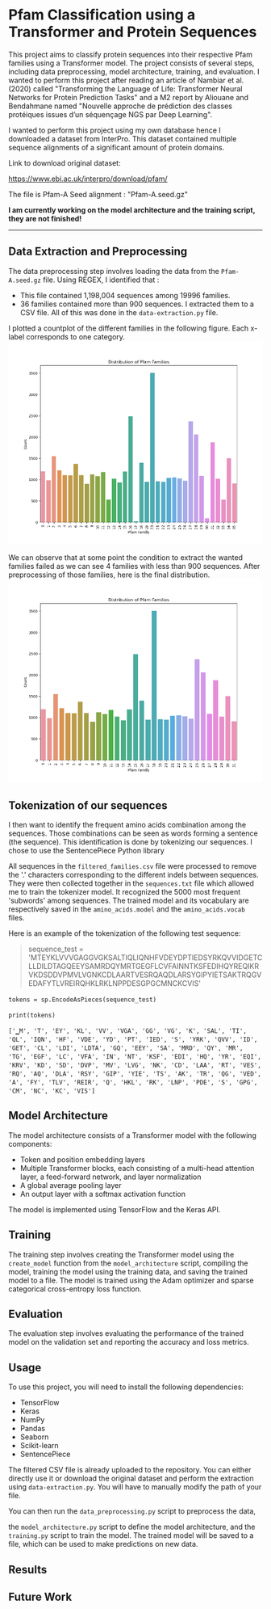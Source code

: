 # Pfam Classification using a Transformer and Protein Sequences

This project aims to classify protein sequences into their respective Pfam families using a Transformer model. The project consists of several steps, including data preprocessing, model architecture, training, and evaluation. I wanted to perform this project after reading an article of Nambiar et al. (2020) called "Transforming the Language of Life: Transformer Neural Networks for Protein Prediction Tasks" and a M2 report by Aliouane and Bendahmane named "Nouvelle approche de prédiction des classes protéiques issues d’un séquençage NGS par Deep Learning".

I wanted to perform this project using my own database hence I downloaded a dataset from InterPro. This dataset contained multiple sequence alignments of a significant amount of protein domains.

Link to download original dataset:

https://www.ebi.ac.uk/interpro/download/pfam/

The file is Pfam-A Seed alignment : "Pfam-A.seed.gz"

**I am currently working on the model architecture and the training script, they are not finished!**

---

## Data Extraction and Preprocessing

The data preprocessing step involves loading the data from the `Pfam-A.seed.gz` file.
Using REGEX, I identified that :
* This file contained 1,198,004 sequences among 19996 families.
* 36 families contained more than 900 sequences. I extracted them to a CSV file. All of this was done in the `data-extraction.py` file.

I plotted a countplot of the different families in the following figure. Each x-label corresponds to one category.
![Number of sequences per category](family_distribution.png)

We can observe that at some point the condition to extract the wanted families failed as we can see 4 families with less than 900 sequences.
After preprocessing of those families, here is the final distribution.
![Number of sequences per category](family_distribution_preprocessed.png)

## Tokenization of our sequences

I then want to identify the frequent amino acids combination among the sequences. Those combinations can be seen as words forming a sentence (the sequence).
This identification is done by tokenizing our sequences.
I chose to use the SentencePiece Python library

All sequences in the `filtered_families.csv` file were processed to remove the '.' characters corresponding to the different indels between sequences.
They were then collected together in the `sequences.txt` file which allowed me to train the tokenizer model. It recognized the 5000 most frequent 'subwords' among sequences.
The trained model and its vocabulary are respectively saved in the `amino_acids.model` and the `amino_acids.vocab` files.

Here is an example of the tokenization of the following test sequence:

>sequence_test = 'MTEYKLVVVGAGGVGKSALTIQLIQNHFVDEYDPTIEDSYRKQVVIDGETCLLDILDTAGQEEYSAMRDQYMRTGEGFLCVFAINNTKSFEDIHQYREQIKRVKDSDDVPMVLVGNKCDLAARTVESRQAQDLARSYGIPYIETSAKTRQGVEDAFYTLVREIRQHKLRKLNPPDESGPGCMNCKCVIS'

``tokens = sp.EncodeAsPieces(sequence_test)``

``print(tokens)``

 `['▁M', 'T', 'EY', 'KL', 'VV', 'VGA', 'GG', 'VG', 'K', 'SAL', 'TI', 'QL', 'IQN', 'HF', 'VDE', 'YD', 'PT', 'IED', 'S', 'YRK', 'QVV', 'ID', 'GET', 'CL', 'LDI', 'LDTA', 'GQ', 'EEY', 'SA', 'MRD', 'QY', 'MR', 'TG', 'EGF', 'LC', 'VFA', 'IN', 'NT', 'KSF', 'EDI', 'HQ', 'YR', 'EQI', 'KRV', 'KD', 'SD', 'DVP', 'MV', 'LVG', 'NK', 'CD', 'LAA', 'RT', 'VES', 'RQ', 'AQ', 'DLA', 'RSY', 'GIP', 'YIE', 'TS', 'AK', 'TR', 'QG', 'VED', 'A', 'FY', 'TLV', 'REIR', 'Q', 'HKL', 'RK', 'LNP', 'PDE', 'S', 'GPG', 'CM', 'NC', 'KC', 'VIS']`
 
## Model Architecture

The model architecture consists of a Transformer model with the following components:

* Token and position embedding layers
* Multiple Transformer blocks, each consisting of a multi-head attention layer, a feed-forward network, and layer normalization
* A global average pooling layer
* An output layer with a softmax activation function

The model is implemented using TensorFlow and the Keras API.


## Training

The training step involves creating the Transformer model using the `create_model` function from the `model_architecture` script, compiling the model, training the model using the training data, and saving the trained model to a file. The model is trained using the Adam optimizer and sparse categorical cross-entropy loss function.

## Evaluation

The evaluation step involves evaluating the performance of the trained model on the validation set and reporting the accuracy and loss metrics.

## Usage

To use this project, you will need to install the following dependencies:

* TensorFlow
* Keras
* NumPy
* Pandas
* Seaborn
* Scikit-learn
* SentencePiece


The filtered CSV file is already uploaded to the repository. You can either directly use it or download the original dataset and perform the extraction using `data-extraction.py`. You will have to manually modify the path of your file.

You can then run the `data_preprocessing.py` script to preprocess the data,

the `model_architecture.py` script to define the model architecture, and the `training.py` script to train the model. The trained model will be saved to a file, which can be used to make predictions on new data.

## Results

## Future Work




